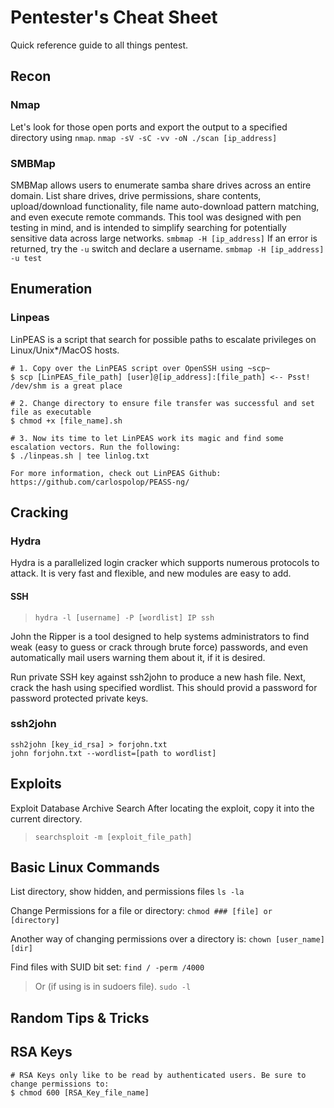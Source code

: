 # Pentester's Cheat Sheet
Quick reference guide to all things pentest.



## Recon
### Nmap
Let's look for those open ports and export the output to a specified directory using `nmap`.
```nmap -sV -sC -vv -oN ./scan [ip_address]```

### SMBMap
SMBMap allows users to enumerate samba share drives across an entire domain. List share drives, drive permissions, share contents, upload/download functionality, file name auto-download pattern matching, and even execute remote commands. This tool was designed with pen testing in mind, and is intended to simplify searching for potentially sensitive data across large networks.
```smbmap -H [ip_address]```
If an error is returned, try the `-u` switch and declare a username.
```smbmap -H [ip_address] -u test```



## Enumeration
### Linpeas
LinPEAS is a script that search for possible paths to escalate privileges on Linux/Unix*/MacOS hosts.
```
# 1. Copy over the LinPEAS script over OpenSSH using ~scp~ 
$ scp [LinPEAS_file_path] [user]@[ip_address]:[file_path] <-- Psst! /dev/shm is a great place

# 2. Change directory to ensure file transfer was successful and set file as executable 
$ chmod +x [file_name].sh

# 3. Now its time to let LinPEAS work its magic and find some escalation vectors. Run the following:
$ ./linpeas.sh | tee linlog.txt

For more information, check out LinPEAS Github: https://github.com/carlospolop/PEASS-ng/
```



## Cracking
### Hydra
Hydra is a parallelized login cracker which supports numerous protocols to attack. It is very fast and flexible, and new modules are easy to add.
#### SSH
>`hydra -l [username] -P [wordlist] IP ssh`

John the Ripper is a tool designed to help systems administrators to find weak (easy to guess or crack through brute force) passwords, and even automatically mail users warning them about it, if it is desired.

Run private SSH key against ssh2john to produce a new hash file. Next, crack the hash using specified wordlist. This should provid 
a password for password protected private keys. 
### ssh2john
```
ssh2john [key_id_rsa] > forjohn.txt
john forjohn.txt --wordlist=[path to wordlist]
```



## Exploits
Exploit Database Archive Search After locating the exploit, copy it into the current directory.
>`searchsploit -m [exploit_file_path]`



## Basic Linux Commands
List directory, show hidden, and permissions files
```ls -la```

Change Permissions for a file or directory:
```chmod ### [file] or [directory]```

Another way of changing permissions over a directory is:
```chown [user_name] [dir]```

Find files with SUID bit set:
```find / -perm /4000```
>Or (if using is in sudoers file).
```sudo -l```



## Random Tips & Tricks
## RSA Keys
```
# RSA Keys only like to be read by authenticated users. Be sure to change permissions to:
$ chmod 600 [RSA_Key_file_name]
```
